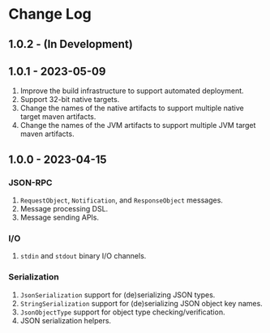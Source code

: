 # Change Log

## 1.0.2 - (In Development)

## 1.0.1 - 2023-05-09

1. Improve the build infrastructure to support automated deployment.
2. Support 32-bit native targets.
3. Change the names of the native artifacts to support multiple native target
   maven artifacts.
4. Change the names of the JVM artifacts to support multiple JVM target maven
   artifacts.

## 1.0.0 - 2023-04-15

### JSON-RPC
1. `RequestObject`, `Notification`, and `ResponseObject` messages.
2. Message processing DSL.
3. Message sending APIs.

### I/O
1. `stdin` and `stdout` binary I/O channels.

### Serialization
1. `JsonSerialization` support for (de)serializing JSON types.
2. `StringSerialization` support for (de)serializing JSON object key names.
3. `JsonObjectType` support for object type checking/verification.
4. JSON serialization helpers.
